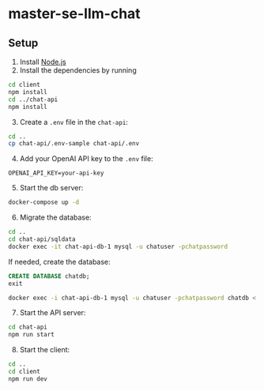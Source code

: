 # master-se-llm-chat

## Setup

1. Install [Node.js](https://nodejs.org/en/download/)
2. Install the dependencies by running 

```bash
cd client
npm install
cd ../chat-api
npm install
```

3. Create a `.env` file in the `chat-api`:

```bash
cd ..
cp chat-api/.env-sample chat-api/.env
```

4. Add your OpenAI API key to the `.env` file:

```
OPENAI_API_KEY=your-api-key
```

5. Start the db server:

```bash
docker-compose up -d
```

6. Migrate the database:

```bash
cd ..
cd chat-api/sqldata
docker exec -it chat-api-db-1 mysql -u chatuser -pchatpassword
```

If needed, create the database:
```sql
CREATE DATABASE chatdb;
exit
```

```bash
docker exec -i chat-api-db-1 mysql -u chatuser -pchatpassword chatdb < chatdb.sql
```

7. Start the API server:

```bash
cd chat-api
npm run start
```

8. Start the client:

```bash
cd ..
cd client
npm run dev
```
